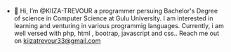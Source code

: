- 👋 Hi, I’m @KIIZA-TREVOUR a programmer persuing Bachelor's Degree of science in Computer Science at Gulu University.
I am interested in learning and venturing in various programmig languages. Currently, i am well versed with php, html , bootrap, javascript and css..
Reach me out on kiizatrevour33@gmail.com
<!---
KIIZA-TREVOUR/KIIZA-TREVOUR is a ✨ special ✨ repository because its `README.md` (this file) appears on your GitHub profile.
You can click the Preview link to take a look at your changes.
--->
